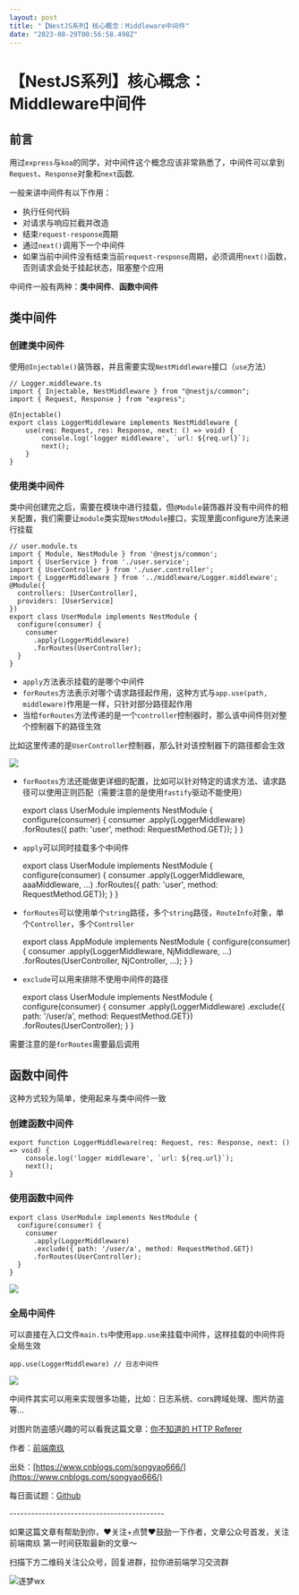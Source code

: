 ```yaml
---
layout: post
title: "【NestJS系列】核心概念：Middleware中间件"
date: "2023-08-29T00:56:58.498Z"
---
```

【NestJS系列】核心概念：Middleware中间件
============================

前言
--

用过`express`与`koa`的同学，对中间件这个概念应该非常熟悉了，中间件可以拿到`Request`、`Response`对象和`next`函数.

一般来讲中间件有以下作用：

*   执行任何代码
*   对请求与响应拦截并改造
*   结束`request-response`周期
*   通过`next()`调用下一个中间件
*   如果当前中间件没有结束当前`request-response`周期，必须调用`next()`函数，否则请求会处于挂起状态，阻塞整个应用

中间件一般有两种：**类中间件**、**函数中间件**

类中间件
----

### 创建类中间件

使用`@Injectable()`装饰器，并且需要实现`NestMiddleware`接口（`use`方法）

    // Logger.middleware.ts
    import { Injectable, NestMiddleware } from "@nestjs/common";
    import { Request, Response } from "express";
    
    @Injectable()
    export class LoggerMiddleware implements NestMiddleware {
        use(req: Request, res: Response, next: () => void) {
            console.log('logger middleware', `url: ${req.url}`);
            next();
        }
    }
    

### 使用类中间件

类中间创建完之后，需要在模块中进行挂载，但`@Module`装饰器并没有中间件的相关配置，我们需要让`module`类实现`NestModule`接口，实现里面configure方法来进行挂载

    // user.module.ts
    import { Module, NestModule } from '@nestjs/common';
    import { UserService } from './user.service';
    import { UserController } from './user.controller';
    import { LoggerMiddleware } from '../middleware/Logger.middleware';
    @Module({
      controllers: [UserController],
      providers: [UserService]
    })
    export class UserModule implements NestModule {
      configure(consumer) {
        consumer
          .apply(LoggerMiddleware)
          .forRoutes(UserController);
      }
    }
    

*   `apply`方法表示挂载的是哪个中间件
*   `forRoutes`方法表示对哪个请求路径起作用，这种方式与`app.use(path, middleware)`作用是一样，只针对部分路径起作用
*   当给`forRoutes`方法传递的是一个`controller`控制器时，那么该中间件则对整个控制器下的路径生效

比如这里传递的是`UserController`控制器，那么针对该控制器下的路径都会生效

![](https://img2023.cnblogs.com/blog/1525717/202308/1525717-20230828194756643-734531771.png)

*   `forRootes`方法还能做更详细的配置，比如可以针对特定的请求方法、请求路径可以使用正则匹配（需要注意的是使用`fastify`驱动不能使用）

    export class UserModule implements NestModule {
      configure(consumer) {
        consumer
          .apply(LoggerMiddleware)
          .forRoutes({ path: 'user', method: RequestMethod.GET});
      }
    }
    

*   `apply`可以同时挂载多个中间件

    export class UserModule implements NestModule {
      configure(consumer) {
        consumer
          .apply(LoggerMiddleware, aaaMiddleware, ...)
          .forRoutes({ path: 'user', method: RequestMethod.GET});
      }
    }
    

*   `forRoutes`可以使用单个`string`路径，多个`string`路径，`RouteInfo`对象，单个`Controller`，多个`Controller`

    export class AppModule implements NestModule {
      configure(consumer) {
        consumer
          .apply(LoggerMiddleware, NjMiddleware, ...)
          .forRoutes(UserController, NjController, ...);
      }
    }
    

*   `exclude`可以用来排除不使用中间件的路径

    export class UserModule implements NestModule {
      configure(consumer) {
        consumer
          .apply(LoggerMiddleware)
          .exclude({ path: '/user/a', method: RequestMethod.GET})
          .forRoutes(UserController);
      }
    }
    

需要注意的是`forRoutes`需要最后调用

函数中间件
-----

这种方式较为简单，使用起来与类中间件一致

### 创建函数中间件

    export function LoggerMiddleware(req: Request, res: Response, next: () => void) {
        console.log('logger middleware', `url: ${req.url}`);
        next();
    }
    

### 使用函数中间件

    export class UserModule implements NestModule {
      configure(consumer) {
        consumer
          .apply(LoggerMiddleware)
          .exclude({ path: '/user/a', method: RequestMethod.GET})
          .forRoutes(UserController);
      }
    }
    

![](https://img2023.cnblogs.com/blog/1525717/202308/1525717-20230828194819515-2113128933.png)

### 全局中间件

可以直接在入口文件`main.ts`中使用`app.use`来挂载中间件，这样挂载的中间件将全局生效

    app.use(LoggerMiddleware) // 日志中间件
    

![](https://img2023.cnblogs.com/blog/1525717/202308/1525717-20230828194831690-1079609885.png)

中间件其实可以用来实现很多功能，比如：日志系统、cors跨域处理、图片防盗等...

对图片防盗感兴趣的可以看我这篇文章：[你不知道的 HTTP Referer](https://juejin.cn/post/7260148000907001913)

作者：[前端南玖](https://bettersong.github.io/nanjiu/)

出处：[https://www.cnblogs.com/songyao666/](https://www.cnblogs.com/songyao666/)

每日面试题：[Github](https://github.com/bettersong/interview)

\-------------------------------------------

如果这篇文章有帮助到你，❤️关注+点赞❤️鼓励一下作者，文章公众号首发，关注 前端南玖 第一时间获取最新的文章～

扫描下方二维码关注公众号，回复进群，拉你进前端学习交流群

![逐梦wx](https://blog-static.cnblogs.com/files/songyao666/nanjiu.gif?t=2)